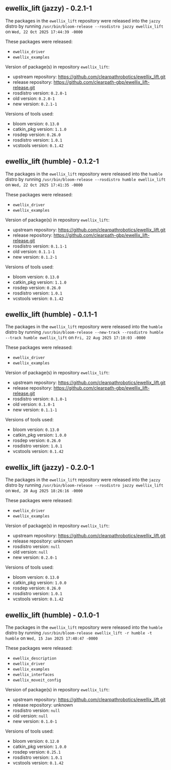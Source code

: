 ## ewellix_lift (jazzy) - 0.2.1-1

The packages in the `ewellix_lift` repository were released into the `jazzy` distro by running `/usr/bin/bloom-release --rosdistro jazzy ewellix_lift` on `Wed, 22 Oct 2025 17:44:39 -0000`

These packages were released:
- `ewellix_driver`
- `ewellix_examples`

Version of package(s) in repository `ewellix_lift`:

- upstream repository: https://github.com/clearpathrobotics/ewellix_lift.git
- release repository: https://github.com/clearpath-gbp/ewellix_lift-release.git
- rosdistro version: `0.2.0-1`
- old version: `0.2.0-1`
- new version: `0.2.1-1`

Versions of tools used:

- bloom version: `0.13.0`
- catkin_pkg version: `1.1.0`
- rosdep version: `0.26.0`
- rosdistro version: `1.0.1`
- vcstools version: `0.1.42`


## ewellix_lift (humble) - 0.1.2-1

The packages in the `ewellix_lift` repository were released into the `humble` distro by running `/usr/bin/bloom-release --rosdistro humble ewellix_lift` on `Wed, 22 Oct 2025 17:41:35 -0000`

These packages were released:
- `ewellix_driver`
- `ewellix_examples`

Version of package(s) in repository `ewellix_lift`:

- upstream repository: https://github.com/clearpathrobotics/ewellix_lift.git
- release repository: https://github.com/clearpath-gbp/ewellix_lift-release.git
- rosdistro version: `0.1.1-1`
- old version: `0.1.1-1`
- new version: `0.1.2-1`

Versions of tools used:

- bloom version: `0.13.0`
- catkin_pkg version: `1.1.0`
- rosdep version: `0.26.0`
- rosdistro version: `1.0.1`
- vcstools version: `0.1.42`


## ewellix_lift (humble) - 0.1.1-1

The packages in the `ewellix_lift` repository were released into the `humble` distro by running `/usr/bin/bloom-release --new-track --rosdistro humble --track humble ewellix_lift` on `Fri, 22 Aug 2025 17:10:03 -0000`

These packages were released:
- `ewellix_driver`
- `ewellix_examples`

Version of package(s) in repository `ewellix_lift`:

- upstream repository: https://github.com/clearpathrobotics/ewellix_lift.git
- release repository: https://github.com/clearpath-gbp/ewellix_lift-release.git
- rosdistro version: `0.1.0-1`
- old version: `0.1.0-1`
- new version: `0.1.1-1`

Versions of tools used:

- bloom version: `0.13.0`
- catkin_pkg version: `1.0.0`
- rosdep version: `0.26.0`
- rosdistro version: `1.0.1`
- vcstools version: `0.1.42`


## ewellix_lift (jazzy) - 0.2.0-1

The packages in the `ewellix_lift` repository were released into the `jazzy` distro by running `/usr/bin/bloom-release --rosdistro jazzy ewellix_lift` on `Wed, 20 Aug 2025 18:26:16 -0000`

These packages were released:
- `ewellix_driver`
- `ewellix_examples`

Version of package(s) in repository `ewellix_lift`:

- upstream repository: https://github.com/clearpathrobotics/ewellix_lift.git
- release repository: unknown
- rosdistro version: `null`
- old version: `null`
- new version: `0.2.0-1`

Versions of tools used:

- bloom version: `0.13.0`
- catkin_pkg version: `1.0.0`
- rosdep version: `0.26.0`
- rosdistro version: `1.0.1`
- vcstools version: `0.1.42`


## ewellix_lift (humble) - 0.1.0-1

The packages in the `ewellix_lift` repository were released into the `humble` distro by running `/usr/bin/bloom-release ewellix_lift -r humble -t humble` on `Wed, 15 Jan 2025 17:40:47 -0000`

These packages were released:
- `ewellix_description`
- `ewellix_driver`
- `ewellix_examples`
- `ewellix_interfaces`
- `ewellix_moveit_config`

Version of package(s) in repository `ewellix_lift`:

- upstream repository: https://github.com/clearpathrobotics/ewellix_lift.git
- release repository: unknown
- rosdistro version: `null`
- old version: `null`
- new version: `0.1.0-1`

Versions of tools used:

- bloom version: `0.12.0`
- catkin_pkg version: `1.0.0`
- rosdep version: `0.25.1`
- rosdistro version: `1.0.1`
- vcstools version: `0.1.42`


